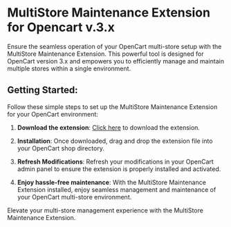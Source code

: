 # MultiStore Maintenance Extension for Opencart v.3.x

Ensure the seamless operation of your OpenCart multi-store setup with the MultiStore Maintenance Extension. This powerful tool is designed for OpenCart version 3.x and empowers you to efficiently manage and maintain multiple stores within a single environment.

## Getting Started:

Follow these simple steps to set up the MultiStore Maintenance Extension for your OpenCart environment:

1. **Download the extension**: [Click here](https://github.com/AntonisKazantzis/MultiStore-Maintenance-Extension-Opencart-v.3.x/releases/download/v1.0/Multistore-Maintenance.zip) to download the extension.
   
2. **Installation**: Once downloaded, drag and drop the extension file into your OpenCart shop directory.

3. **Refresh Modifications**: Refresh your modifications in your OpenCart admin panel to ensure the extension is properly installed and activated.

4. **Enjoy hassle-free maintenance**: With the MultiStore Maintenance Extension installed, enjoy seamless management and maintenance of your OpenCart multi-store environment.

Elevate your multi-store management experience with the MultiStore Maintenance Extension.